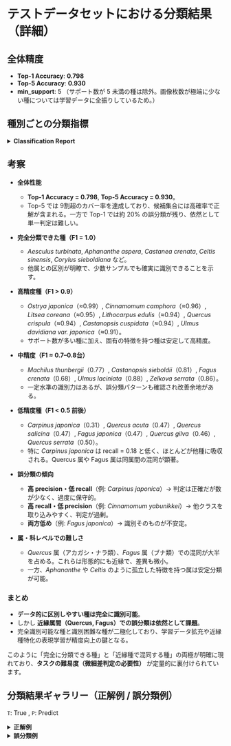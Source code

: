 # テストデータセットにおける分類結果（詳細）

## 全体精度

* **Top-1 Accuracy**: **0.798**
* **Top-5 Accuracy**: **0.930**
* **min\_support**: 5
  （サポート数が 5 未満の種は除外。画像枚数が極端に少ない種については学習データに全振りしているため。）

## 種別ごとの分類指標

<details>
<summary><b>Classification Report</b></summary>

| Species                       | Precision | Recall | F1-score | Support |
| ----------------------------- | --------- | ------ | -------- | ------- |
| Aesculus turbinata            | 1.000     | 1.000  | 1.000    | 5       |
| Aphananthe aspera             | 1.000     | 1.000  | 1.000    | 33      |
| Carpinus japonica             | 1.000     | 0.182  | 0.308    | 11      |
| Carpinus tschonoskii          | 0.769     | 0.455  | 0.571    | 22      |
| Castanea crenata              | 1.000     | 1.000  | 1.000    | 34      |
| Castanopsis cuspidata         | 1.000     | 0.878  | 0.935    | 41      |
| Castanopsis sieboldii         | 0.684     | 1.000  | 0.813    | 13      |
| Celtis sinensis               | 1.000     | 1.000  | 1.000    | 15      |
| Cinnamomum camphora           | 1.000     | 0.923  | 0.960    | 52      |
| Cinnamomum yabunikkei         | 0.667     | 0.400  | 0.500    | 25      |
| Corylus sieboldiana           | 1.000     | 1.000  | 1.000    | 12      |
| Fagus crenata                 | 0.903     | 0.538  | 0.675    | 52      |
| Fagus japonica                | 0.333     | 0.800  | 0.471    | 15      |
| Lithocarpus edulis            | 0.889     | 1.000  | 0.941    | 16      |
| Litsea coreana                | 0.909     | 1.000  | 0.952    | 20      |
| Machilus thunbergii           | 0.767     | 0.767  | 0.767    | 30      |
| Ostrya japonica               | 1.000     | 0.973  | 0.986    | 37      |
| Quercus acuta                 | 0.875     | 0.318  | 0.467    | 22      |
| Quercus crispula              | 0.900     | 0.982  | 0.939    | 55      |
| Quercus gilva                 | 0.385     | 0.556  | 0.455    | 9       |
| Quercus salicina              | 0.636     | 0.368  | 0.467    | 19      |
| Quercus serrata               | 1.000     | 0.333  | 0.500    | 9       |
| Quercus variabilis            | 1.000     | 0.444  | 0.615    | 9       |
| Ulmus davidiana var. japonica | 1.000     | 0.833  | 0.909    | 30      |
| Ulmus laciniata               | 0.792     | 1.000  | 0.884    | 19      |
| Ulmus parvifolia              | 0.667     | 1.000  | 0.800    | 10      |
| Zelkova serrata               | 1.000     | 0.750  | 0.857    | 28      |

</details>

## 考察

* **全体性能**

  * **Top-1 Accuracy = 0.798**, **Top-5 Accuracy = 0.930**。
  * Top-5 では 9割超のカバー率を達成しており、候補集合には高確率で正解が含まれる。一方で Top-1 では約 20% の誤分類が残り、依然として単一判定は難しい。

* **完全分類できた種（F1 = 1.0）**

  * *Aesculus turbinata*, *Aphananthe aspera*, *Castanea crenata*, *Celtis sinensis*, *Corylus sieboldiana* など。
  * 他属との区別が明瞭で、少数サンプルでも確実に識別できることを示す。

* **高精度種（F1 > 0.9）**

  * *Ostrya japonica*（≈0.99）, *Cinnamomum camphora*（≈0.96）, *Litsea coreana*（≈0.95）, *Lithocarpus edulis*（≈0.94）, *Quercus crispula*（≈0.94）, *Castanopsis cuspidata*（≈0.94）, *Ulmus davidiana var. japonica*（≈0.91）。
  * サポート数が多い種に加え、固有の特徴を持つ種は安定して高精度。

* **中精度（F1 ≈ 0.7–0.8台）**

  * *Machilus thunbergii*（0.77）, *Castanopsis sieboldii*（0.81）, *Fagus crenata*（0.68）, *Ulmus laciniata*（0.88）, *Zelkova serrata*（0.86）。
  * 一定水準の識別力はあるが、誤分類パターンも確認され改善余地がある。

* **低精度種（F1 < 0.5 前後）**

  * *Carpinus japonica*（0.31）, *Quercus acuta*（0.47）, *Quercus salicina*（0.47）, *Fagus japonica*（0.47）, *Quercus gilva*（0.46）, *Quercus serrata*（0.50）。
  * 特に *Carpinus japonica* は recall = 0.18 と低く、ほとんどが他種に吸収される。Quercus 属や Fagus 属は同属間の混同が顕著。

* **誤分類の傾向**

  * **高 precision・低 recall**（例: *Carpinus japonica*）→ 判定は正確だが数が少なく、過度に保守的。
  * **高 recall・低 precision**（例: *Cinnamomum yabunikkei*）→ 他クラスを取り込みやすく、判定が過剰。
  * **両方低め**（例: *Fagus japonica*）→ 識別そのものが不安定。

* **属・科レベルでの難しさ**

  * *Quercus* 属（アカガシ・ナラ類）、*Fagus* 属（ブナ類）での混同が大半を占める。これらは形態的にも近縁で、差異も微小。
  * 一方、*Aphananthe* や *Celtis* のように孤立した特徴を持つ属は安定分類が可能。

### まとめ

* **データ的に区別しやすい種は完全に識別可能**。
* しかし **近縁属間（Quercus, Fagus）での誤分類は依然として課題**。
* 完全識別可能な種と識別困難な種が二極化しており、学習データ拡充や近縁種特化の表現学習が精度向上の鍵となる。


このように「完全に分類できる種」と「近縁種で混同する種」の両極が明確に現れており、**タスクの難易度（微細差判定の必要性）** が定量的に裏付けられています。


## 分類結果ギャラリー（正解例 / 誤分類例）

`T`: True , `P`: Predict

<details>
<summary><b>正解例</b></summary>

<img src="results/success_grid_0.png">
<img src="results/success_grid_1.png">
<img src="results/success_grid_2.png">
<img src="results/success_grid_3.png">
<img src="results/success_grid_4.png">
<img src="results/success_grid_5.png">
<img src="results/success_grid_6.png">
<img src="results/success_grid_7.png">
<img src="results/success_grid_8.png">
<img src="results/success_grid_9.png">
<img src="results/success_grid_10.png">
<img src="results/success_grid_11.png">
<img src="results/success_grid_12.png">
<img src="results/success_grid_13.png">
<img src="results/success_grid_14.png">
<img src="results/success_grid_15.png">
<img src="results/success_grid_16.png">
<img src="results/success_grid_17.png">
<img src="results/success_grid_18.png">
<img src="results/success_grid_19.png">
<img src="results/success_grid_20.png">
<img src="results/success_grid_21.png">
<img src="results/success_grid_22.png">
<img src="results/success_grid_23.png">
<img src="results/success_grid_24.png">
<img src="results/success_grid_25.png">
<img src="results/success_grid_26.png">
<img src="results/success_grid_27.png">
<img src="results/success_grid_28.png">
<img src="results/success_grid_29.png">
<img src="results/success_grid_30.png">
<img src="results/success_grid_31.png">
<img src="results/success_grid_32.png">

</details>

<details>
<summary><b>誤分類例</b></summary>

<img src="results/failure_grid_0.png">
<img src="results/failure_grid_1.png">
<img src="results/failure_grid_2.png">
<img src="results/failure_grid_3.png">
<img src="results/failure_grid_4.png">
<img src="results/failure_grid_5.png">
<img src="results/failure_grid_6.png">
<img src="results/failure_grid_7.png">
<img src="results/failure_grid_8.png">

</details>
